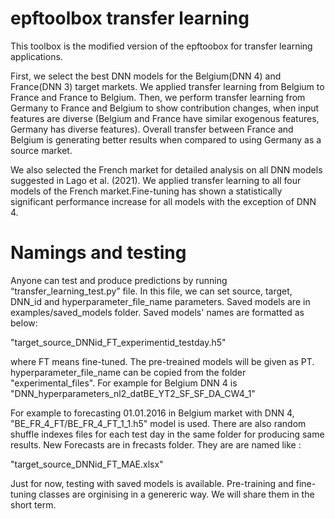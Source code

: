 # epftoolbox transfer learning

This toolbox is the modified version of the epftoobox for transfer learning applications. 

First, we select the best DNN models for the Belgium(DNN 4) and France(DNN 3) target markets. We applied transfer learning from Belgium to France and France to Belgium. Then, we perform transfer learning from Germany to France and Belgium to show contribution changes, when input features are diverse (Belgium and France have similar exogenous features, Germany has diverse features). Overall transfer between France and Belgium is generating better results when compared to using Germany as a source market.

We also selected the French market for detailed analysis on all DNN models suggested in Lago et al. (2021). We applied transfer learning to all four models of the French market.Fine-tuning has shown a statistically significant performance increase for all models with the exception of DNN 4. 

# Namings and testing
Anyone can test and produce predictions by running  “transfer_learning_test.py” file.  In this file, we can set source, target, DNN_id and hyperparameter_file_name parameters. Saved models are in examples/saved_models folder. Saved models' names are formatted as below:

"target_source_DNNid_FT_experimentid_testday.h5"  

where FT means fine-tuned. The pre-treained models will be given as PT. hyperparameter_file_name can be copied from the folder "experimental_files". For example for Belgium DNN 4 is "DNN_hyperparameters_nl2_datBE_YT2_SF_SF_DA_CW4_1"

For example to forecasting 01.01.2016 in Belgium market with DNN 4,  "BE_FR_4_FT/BE_FR_4_FT_1_1.h5" model is used. There are also random shuffle indexes files for each test day in the same folder  for producing same results. New Forecasts are in frecasts folder. They are are named like :

"target_source_DNNid_FT_MAE.xlsx"  

Just for now, testing with saved models is available. 
Pre-training and fine-tuning classes are orginising in a genereric way. We will share them in the short term.  

